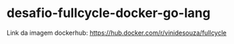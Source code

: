 # desafio-fullcycle-docker-go-lang

Link da imagem dockerhub: https://hub.docker.com/r/vinidesouza/fullcycle
